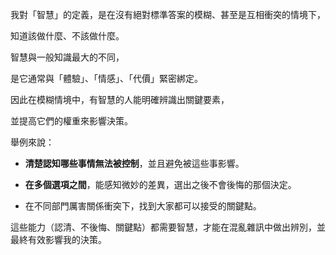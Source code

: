 我對「智慧」的定義，是在沒有絕對標準答案的模糊、甚至是互相衝突的情境下，

知道該做什麼、不該做什麼。

智慧與一般知識最大的不同，

是它通常與「體驗」、「情感」、「代價」緊密綁定。

因此在模糊情境中，有智慧的人能明確辨識出關鍵要素，

並提高它們的權重來影響決策。

舉例來說：

- **清楚認知哪些事情無法被控制**，並且避免被這些事影響。

- **在多個選項之間**，能感知微妙的差異，選出之後不會後悔的那個決定。

- 在不同部門厲害關係衝突下，找到大家都可以接受的關鍵點。

這些能力（認清、不後悔、關鍵點）都需要智慧，才能在混亂雜訊中做出辨別，並最終有效影響我的決策。